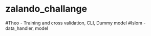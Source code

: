# zalando_challange

#Theo - Training and cross validation, CLI, Dummy model
#Islom - data_handler, model
